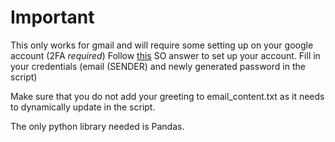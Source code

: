 # Important
This only works for gmail and will require some setting up on your google account (2FA *required*)
Follow [this]('https://stackoverflow.com/a/73214197') SO answer to set up your account.
Fill in your credentials (email (SENDER) and newly generated password in the script)

Make sure that you do not add your greeting to email_content.txt as it needs to dynamically update in the script.

The only python library needed is Pandas.
